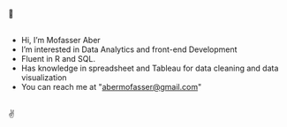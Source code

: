 👋
<br>
<br>
- Hi, I’m Mofasser Aber
- I’m interested in Data Analytics and front-end Development
- Fluent in R and SQL.
- Has knowledge in spreadsheet and Tableau for data cleaning and data visualization
- You can reach me at "abermofasser@gmail.com"
<br>
✌
<!---
mofasseraber/mofasseraber is a ✨ special ✨ repository because its `README.md` (this file) appears on your GitHub profile.
You can click the Preview link to take a look at your changes.
--->
